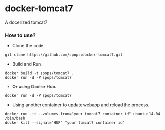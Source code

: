 # docker-tomcat7
A docerized tomcat7

### How to use?
* Clone the code.
```
git clone https://github.com/spops/docker-tomcat7.git
```
* Build and Run.
```
docker build -t spops/tomcat7 .
docker run -d -P spops/tomcat7
```
* Or using Docker Hub.
```
docker run -d -P spops/tomcat7
```
* Using another container to update webapp and reload the process.
```
docker run -it --volumes-from="your tomcat7 container id" ubuntu:14.04 /bin/bash
docker kill --signal="HUP" "your tomcat7 container id"
```